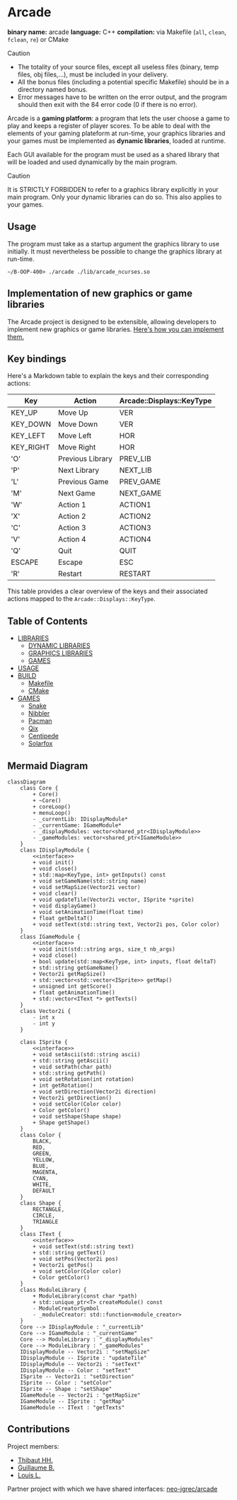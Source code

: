 # Arcade

<b>binary name:</b> arcade
<b>language:</b> C++
<b>compilation:</b> via Makefile (`all`, `clean`, `fclean`, `re`) or CMake

> [!CAUTION]
>
> - The totality of your source files, except all useless files (binary, temp files, obj files,...), must be included in your delivery.
> - All the bonus files (including a potential specific Makefile) should be in a directory named bonus.
> - Error messages have to be written on the error output, and the program should then exit with the 84 error code (0 if there is no error).

Arcade is a **gaming platform**: a program that lets the user choose a game to play and keeps a register of player scores.
To be able to deal with the elements of your gaming plateform at run-time, your graphics libraries and your games must be implemented as **dynamic libraries**, loaded at runtime.

Each GUI available for the program must be used as a shared library that will be loaded and used dynamically by the main
program.

> [!CAUTION]
> It is STRICTLY FORBIDDEN to refer to a graphics library explicitly in your main program.
> Only your dynamic libraries can do so.
> This also applies to your games.

## Usage

The program must take as a startup argument the graphics library to use initially. It must nevertheless be possible to change the graphics library at run-time.

```shell
∼/B-OOP-400> ./arcade ./lib/arcade_ncurses.so
```

## Implementation of new graphics or game libraries

The Arcade project is designed to be extensible, allowing developers to implement new graphics or game libraries. [Here's how you can implement them.](doc/IMPLEMENT.md)

## Key bindings

Here's a Markdown table to explain the keys and their corresponding actions:

| Key   | Action                       | Arcade::Displays::KeyType |
|-------|------------------------------|---------------------------|
| KEY_UP| Move Up                      | VER                       |
| KEY_DOWN | Move Down                  | VER                       |
| KEY_LEFT | Move Left                  | HOR                       |
| KEY_RIGHT | Move Right                | HOR                       |
| 'O'   | Previous Library             | PREV_LIB                  |
| 'P'   | Next Library                 | NEXT_LIB                  |
| 'L'   | Previous Game                | PREV_GAME                 |
| 'M'   | Next Game                    | NEXT_GAME                 |
| 'W'   | Action 1                     | ACTION1                   |
| 'X'   | Action 2                     | ACTION2                   |
| 'C'   | Action 3                     | ACTION3                   |
| 'V'   | Action 4                     | ACTION4                   |
| 'Q'   | Quit                         | QUIT                      |
| ESCAPE    | Escape                       | ESC                       |
| 'R'   | Restart                      | RESTART                   |

This table provides a clear overview of the keys and their associated actions mapped to the `Arcade::Displays::KeyType`.

## Table of Contents

- [LIBRARIES](doc/LIBRARIES.md)
  - [DYNAMIC LIBRARIES](doc/LIBRARIES.md#dynamic-libraries)
  - [GRAPHICS LIBRARIES](doc/LIBRARIES.md#graphics-libraries)
  - [GAMES](doc/LIBRARIES.md#games)
- [USAGE](doc/USAGE.md)
- [BUILD](doc/BUILD.md)
  - [Makefile](doc/BUILD.md#makefile)
  - [CMake](doc/BUILD.md#cmake)
- [GAMES](doc/GAMES.md)
  - [Snake](doc/GAMES.md#snake)
  - [Nibbler](doc/GAMES.md#nibbler)
  - [Pacman](doc/GAMES.md#pacman)
  - [Qix](doc/GAMES.md#qix)
  - [Centipede](doc/GAMES.md#centipede)
  - [Solarfox](doc/GAMES.md#solarfox)

## Mermaid Diagram

```mermaid
classDiagram
    class Core {
        + Core()
        + ~Core()
        + coreLoop()
        + menuLoop()
        - _currentLib: IDisplayModule*
        - _currentGame: IGameModule*
        - _displayModules: vector<shared_ptr<IDisplayModule>>
        - _gameModules: vector<shared_ptr<IGameModule>>
    }
    class IDisplayModule {
        <<interface>>
        + void init()
        + void close()
        + std::map<KeyType, int> getInputs() const
        + void setGameName(std::string name)
        + void setMapSize(Vector2i vector)
        + void clear()
        + void updateTile(Vector2i vector, ISprite *sprite)
        + void displayGame()
        + void setAnimationTime(float time)
        + float getDeltaT()
        + void setText(std::string text, Vector2i pos, Color color)
    }
    class IGameModule {
        <<interface>>
        + void init(std::string args, size_t nb_args)
        + void close()
        + bool update(std::map<KeyType, int> inputs, float deltaT)
        + std::string getGameName()
        + Vector2i getMapSize()
        + std::vector<std::vector<ISprite>> getMap()
        + unsigned int getScore()
        + float getAnimationTime()
        + std::vector<IText *> getTexts()
    }
    class Vector2i {
        - int x
        - int y
    }

    class ISprite {
        <<interface>>
        + void setAscii(std::string ascii)
        + std::string getAscii()
        + void setPath(char path)
        + std::string getPath()
        + void setRotation(int rotation)
        + int getRotation()
        + void setDirection(Vector2i direction)
        + Vector2i getDirection()
        + void setColor(Color color)
        + Color getColor()
        + void setShape(Shape shape)
        + Shape getShape()
    }
    class Color {
        BLACK,
        RED,
        GREEN,
        YELLOW,
        BLUE,
        MAGENTA,
        CYAN,
        WHITE,
        DEFAULT
    }
    class Shape {
        RECTANGLE,
        CIRCLE,
        TRIANGLE
    }
    class IText {
        <<interface>>
        + void setText(std::string text)
        + std::string getText()
        + void setPos(Vector2i pos)
        + Vector2i getPos()
        + void setColor(Color color)
        + Color getColor()
    }
    class ModuleLibrary {
        + ModuleLibrary(const char *path)
        + std::unique_ptr<T> createModule() const
        - ModuleCreatorSymbol
        - _moduleCreator: std::function<module_creator>
    }
    Core --> IDisplayModule : "_currentLib"
    Core --> IGameModule : "_currentGame"
    Core --> ModuleLibrary : "_displayModules"
    Core --> ModuleLibrary : "_gameModules"
    IDisplayModule -- Vector2i : "setMapSize"
    IDisplayModule -- ISprite : "updateTile"
    IDisplayModule -- Vector2i : "setText"
    IDisplayModule -- Color : "setText"
    ISprite -- Vector2i : "setDirection"
    ISprite -- Color : "setColor"
    ISprite -- Shape : "setShape"
    IGameModule -- Vector2i : "getMapSize"
    IGameModule -- ISprite : "getMap"
    IGameModule -- IText : "getTexts"
```

## Contributions

Project members:

- [Thibaut HH.](https://github.com/ThibautHH)
- [Guillaume B.](https://github.com/Gaulaume)
- [Louis L.](https://github.com/LouisLanganay)

Partner project with which we have shared interfaces: [neo-jgrec/arcade](https://github.com/neo-jgrec/arcade)
